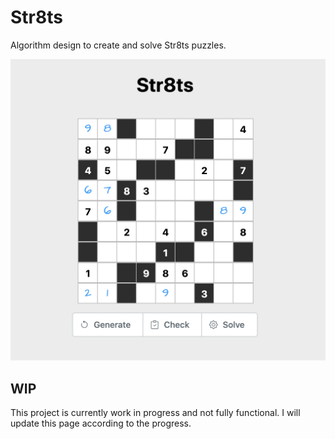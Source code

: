 # Str8ts

Algorithm design to create and solve Str8ts puzzles.

![Easy Str8ts Example](images/Example.png)

## WIP

This project is currently work in progress and not fully functional. I will update this page according to the progress.
